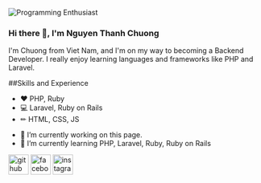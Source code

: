 ![ Programming Enthusiast](https://pbs.twimg.com/profile_banners/1440654519235334147/1652362153/1080x360)

### Hi there 👋, I'm Nguyen Thanh Chuong
I'm Chuong from Viet Nam, and I'm on my way to becoming a Backend Developer. I really enjoy learning languages and frameworks like PHP and Laravel.

##Skills and Experience
* ❤ PHP, Ruby
* 💻 Laravel, Ruby on Rails
* ✏ HTML, CSS, JS

- 🔭 I’m currently working on this page. 
- 🌱 I’m currently learning PHP, Laravel, Ruby, Ruby on Rails 


[<img src='https://cdn.jsdelivr.net/npm/simple-icons@3.0.1/icons/github.svg' alt='github' height='40'>](https://github.com/https://github.com/nguyenthanhchuong184)  [<img src='https://cdn.jsdelivr.net/npm/simple-icons@3.0.1/icons/facebook.svg' alt='facebook' height='40'>](https://www.facebook.com/https://www.facebook.com/chuongnguyenm/)  [<img src='https://cdn.jsdelivr.net/npm/simple-icons@3.0.1/icons/instagram.svg' alt='instagram' height='40'>](https://www.instagram.com/https://www.instagram.com/ntc.0481//)  


